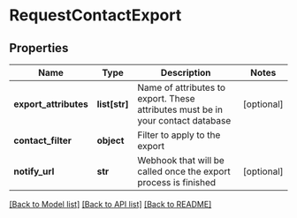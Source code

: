 # RequestContactExport

## Properties
Name | Type | Description | Notes
------------ | ------------- | ------------- | -------------
**export_attributes** | **list[str]** | Name of attributes to export. These attributes must be in your contact database | [optional] 
**contact_filter** | **object** | Filter to apply to the export | 
**notify_url** | **str** | Webhook that will be called once the export process is finished | [optional] 

[[Back to Model list]](../README.md#documentation-for-models) [[Back to API list]](../README.md#documentation-for-api-endpoints) [[Back to README]](../README.md)


